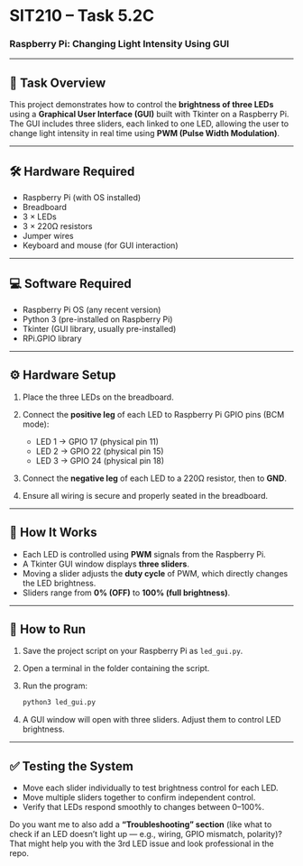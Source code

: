 # SIT210 – Task 5.2C

### Raspberry Pi: Changing Light Intensity Using GUI

---

## 📌 Task Overview

This project demonstrates how to control the **brightness of three LEDs** using a **Graphical User Interface (GUI)** built with Tkinter on a Raspberry Pi. The GUI includes three sliders, each linked to one LED, allowing the user to change light intensity in real time using **PWM (Pulse Width Modulation)**.

---

## 🛠️ Hardware Required

* Raspberry Pi (with OS installed)
* Breadboard
* 3 × LEDs
* 3 × 220Ω resistors
* Jumper wires
* Keyboard and mouse (for GUI interaction)

---

## 💻 Software Required

* Raspberry Pi OS (any recent version)
* Python 3 (pre-installed on Raspberry Pi)
* Tkinter (GUI library, usually pre-installed)
* RPi.GPIO library

---

## ⚙️ Hardware Setup

1. Place the three LEDs on the breadboard.
2. Connect the **positive leg** of each LED to Raspberry Pi GPIO pins (BCM mode):

   * LED 1 → GPIO 17 (physical pin 11)
   * LED 2 → GPIO 22 (physical pin 15)
   * LED 3 → GPIO 24 (physical pin 18)
3. Connect the **negative leg** of each LED to a 220Ω resistor, then to **GND**.
4. Ensure all wiring is secure and properly seated in the breadboard.

---

## 🚀 How It Works

* Each LED is controlled using **PWM** signals from the Raspberry Pi.
* A Tkinter GUI window displays **three sliders**.
* Moving a slider adjusts the **duty cycle** of PWM, which directly changes the LED brightness.
* Sliders range from **0% (OFF)** to **100% (full brightness)**.

---

## 🔧 How to Run

1. Save the project script on your Raspberry Pi as `led_gui.py`.
2. Open a terminal in the folder containing the script.
3. Run the program:

   ```bash
   python3 led_gui.py
   ```
4. A GUI window will open with three sliders. Adjust them to control LED brightness.

---

## ✅ Testing the System

* Move each slider individually to test brightness control for each LED.
* Move multiple sliders together to confirm independent control.
* Verify that LEDs respond smoothly to changes between 0–100%.

Do you want me to also add a **“Troubleshooting” section** (like what to check if an LED doesn’t light up — e.g., wiring, GPIO mismatch, polarity)? That might help you with the 3rd LED issue and look professional in the repo.
